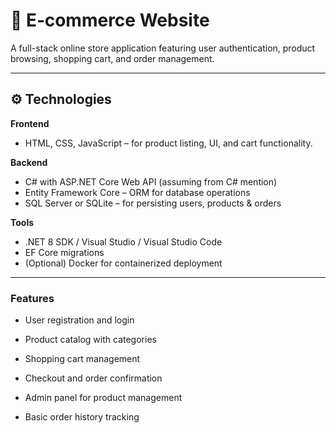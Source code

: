 # 🛒 E‑commerce Website

A full-stack online store application featuring user authentication, product browsing, shopping cart, and order management.

---


## ⚙️ Technologies

**Frontend**  
- HTML, CSS, JavaScript – for product listing, UI, and cart functionality.  


**Backend**  
- C# with ASP.NET Core Web API (assuming from C# mention)  
- Entity Framework Core – ORM for database operations  
- SQL Server or SQLite – for persisting users, products & orders  

**Tools**  
- .NET 8 SDK / Visual Studio / Visual Studio Code  
- EF Core migrations  
- (Optional) Docker for containerized deployment  

---



### Features

- User registration and login

- Product catalog with categories

- Shopping cart management

- Checkout and order confirmation

- Admin panel for product management

- Basic order history tracking

